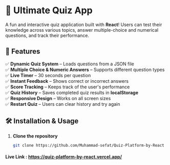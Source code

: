 # 🧠 Ultimate Quiz App

A fun and interactive quiz application built with **React**! Users can test their knowledge across various topics, answer multiple-choice and numerical questions, and track their performance.

## 🚀 Features

✅ **Dynamic Quiz System** – Loads questions from a JSON file  
✅ **Multiple Choice & Numeric Answers** – Supports different question types  
✅ **Live Timer** – 30 seconds per question  
✅ **Instant Feedback** – Shows correct or incorrect answers  
✅ **Score Tracking** – Keeps track of the user's performance  
✅ **Quiz History** – Saves completed quiz results in **localStorage**  
✅ **Responsive Design** – Works on all screen sizes  
✅ **Restart Quiz** – Users can clear history and try again  

## 🛠️ Installation & Usage

1. **Clone the repository**  
   ```sh
   git clone https://github.com/Muhammad-sefat/Quiz-Platform-by-React


#### Live Link : https://quiz-platform-by-react.vercel.app/

